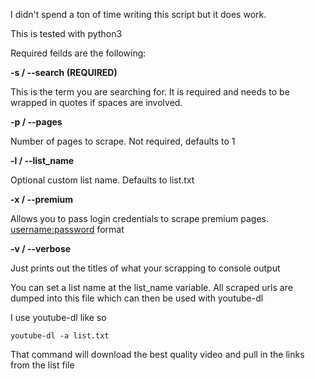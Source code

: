 I didn't spend a ton of time writing this script but it does work.  

This is tested with python3

Required feilds are the following:

**-s / --search (REQUIRED)**

This is the term you are searching for.  It is required and needs to be wrapped in quotes if spaces are involved.

**-p / --pages**

Number of pages to scrape.  Not required, defaults to 1

**-l / --list_name**

Optional custom list name.  Defaults to list.txt

**-x / --premium**

Allows you to pass login credentials to scrape premium pages.  <username:password> format
    
**-v / --verbose**

Just prints out the titles of what your scrapping to console output


You can set a list name at the list_name variable.  All scraped urls are dumped into this file which can then be used with youtube-dl

I use youtube-dl like so

    youtube-dl -a list.txt
    
That command will download the best quality video and pull in the links from the list file
